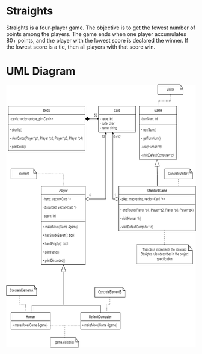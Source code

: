 # Straights

Straights is a four-player game. The objective is to get the fewest number of points among the players. The game ends when
one player accumulates 80+ points, and the player with the lowest score is declared the winner. If the lowest score is a
tie, then all players with that score win.


# UML Diagram
<img src="uml.png" width="700" height="700"/>
